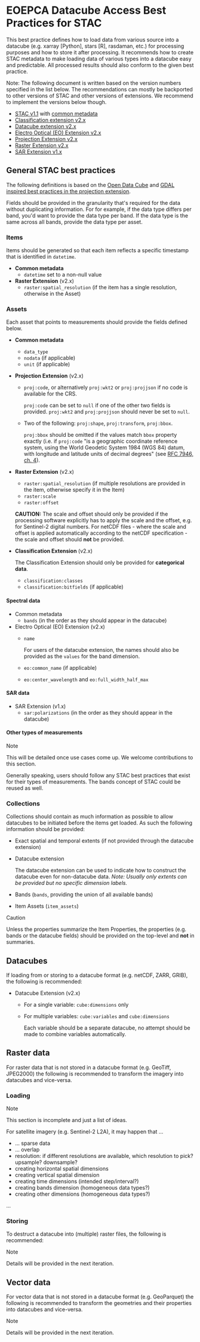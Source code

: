 # EOEPCA Datacube Access Best Practices for STAC

This best practice defines how to load data from various source into a datacube (e.g. xarray [Python], stars [R], rasdaman, etc.) for processing purposes and how to store it after processing. It recommends how to create STAC metadata to make loading data of various types into a datacube easy and predictable. All processed results should also conform to the given best practice.

Note: The following document is written based on the version numbers specified in the list below. The recommendations can mostly be backported to other versions of STAC and other versions of extensions. We recommend to implement the versions below though.

- [STAC v1.1](https://github.com/radiantearth/stac-spec/tree/v1.1.0) with [common metadata](https://github.com/radiantearth/stac-spec/blob/v1.1.0/commons/common-metadata.md)
- [Classification extension v2.x](https://github.com/stac-extensions/classification)
- [Datacube extension v2.x](https://github.com/stac-extensions/datacube)
- [Electro Optical (EO) Extension v2.x](https://github.com/stac-extensions/eo)
- [Projection Extension v2.x](https://github.com/stac-extensions/projection)
- [Raster Extension v2.x](https://github.com/stac-extensions/raster)
- [SAR Extension v1.x](https://github.com/stac-extensions/sar)

## General STAC best practices

The following definitions is based on the [Open Data Cube](https://odc-stac.readthedocs.io/en/latest/stac-best-practice.html) and [GDAL inspired best practices in the projection extension](https://github.com/stac-extensions/projection?tab=readme-ov-file#best-practices).

Fields should be provided in the granularity that's required for the data without duplicating information. For for example, if the data type differs per band, you'd want to provide the data type per band. If the data type is the same across all bands, provide the data type per asset.

### Items

Items should be generated so that each item reflects a specific timestamp that is identified in `datetime`.

- **Common metadata**
  - `datetime` set to a non-null value
- **Raster Extension** (v2.x)
  - `raster:spatial_resolution` (if the item has a single resolution, otherwise in the Asset)

### Assets

Each asset that points to measurements should provide the fields defined below. 

- **Common metadata**
  
  - `data_type`
  - `nodata` (if applicable)
  - `unit` (if applicable)
  
- **Projection Extension** (v2.x)
  
  - `proj:code`, or alternatively `proj:wkt2` or `proj:projjson` if no code is available for the CRS.
    
    `proj:code` can be set to `null` if one of the other two fields is provided. `proj:wkt2` and `proj:projjson` should never be set to `null`.
  - Two of the following: `proj:shape`, `proj:transform`, `proj:bbox`.
    
    `proj:bbox` should be omitted if the values match `bbox` property exactly (i.e. if `proj:code` "is a geographic coordinate reference system, using the World Geodetic System 1984 (WGS 84) datum, with longitude and latitude units of decimal degrees" (see [RFC 7946, ch. 4](https://datatracker.ietf.org/doc/html/rfc7946#section-4)).
  
- **Raster Extension** (v2.x)

  - `raster:spatial_resolution` (if multiple resolutions are provided in the item, otherwise specify it in the Item)
  - `raster:scale`
  - `raster:offset`

   **CAUTION:** The scale and offset should only be provided if the processing software explicitly has to apply the scale and the offset, e.g. for Sentinel-2 digital numbers. For netCDF files - where the scale and offset is applied automatically according to the netCDF specification - the scale and offset should **not** be provided.

- **Classification Extension** (v2.x)

  The Classification Extension should only be provided for **categorical data**.
  
  - `classification:classes`
  - `classification:bitfields` (if applicable)

#### Spectral data

- Common metadata
  - `bands` (in the order as they should appear in the datacube)
- Electro Optical (EO) Extension (v2.x)
  - `name`
    
     For users of the datacube extension, the names should also be provided as the `values` for the band dimension.
  - `eo:common_name` (if applicable)
  - `eo:center_wavelength` and `eo:full_width_half_max`

#### SAR data

- SAR Extension (v1.x)
  - `sar:polarizations` (in the order as they should appear in the datacube)

#### Other types of measurements

> [!NOTE] 
> This will be detailed once use cases come up. We welcome contributions to this section.
> 
> Generally speaking, users should follow any STAC best practices that exist for their types of measurements. The bands concept of STAC could be reused as well.

### Collections

Collections should contain as much information as possible to allow datacubes to be initiated before the items get loaded. As such the following information should be provided:

- Exact spatial and temporal extents (if not provided through the datacube extension)
- Datacube extension
  
  The datacube extension can be used to indicate how to construct the datacube even for non-datacube data. 
  *Note: Usually only extents can be provided but no specific dimension labels.*
- Bands (`bands`, providing the union of all available bands)
- Item Assets (`item_assets`)


> [!CAUTION]
> Unless the properties summarize the Item Properties, the properties (e.g. bands or the datacube fields) should be provided on the top-level and **not** in summaries.

## Datacubes

If loading from or storing to a datacube format (e.g. netCDF, ZARR, GRIB), the following is recommended:

- Datacube Extension (v2.x)
  - For a single variable: `cube:dimensions` only
  - For multiple variables: `cube:variables` and `cube:dimensions`
    
    Each variable should be a separate datacube, no attempt should be made to combine variables automatically.

## Raster data

For raster data that is not stored in a datacube format (e.g. GeoTiff, JPEG2000) the following is recommended to transform the imagery into datacubes and vice-versa.

### Loading

> [!NOTE]  
> This section is incomplete and just a list of ideas.

For satellite imagery (e.g. Sentinel-2 L2A), it may happen that ...

- ... sparse data
- ... overlap
- resolution: if different resolutions are available, which resolution to pick? upsample? downsample?
- creating horizontal spatial dimensions
- creating vertical spatial dimension
- creating time dimensions (intended step/interval?)
- creating bands dimension (homogeneous data types?)
- creating other dimensions (homogeneous data types?)

...

### Storing

To destruct a datacube into (multiple) raster files, the following is recommended:

> [!NOTE] 
> Details will be provided in the next iteration.

## Vector data

For vector data that is not stored in a datacube format (e.g. GeoParquet) the following is recommended to transform the geometries and their properties into datacubes and vice-versa.

> [!NOTE] 
> Details will be provided in the next iteration.
